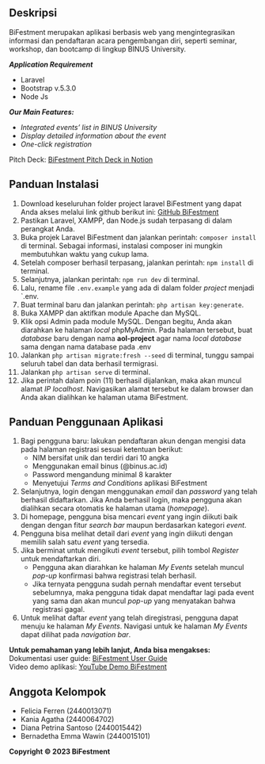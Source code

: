 ## Deskripsi
BiFestment merupakan aplikasi berbasis web yang mengintegrasikan informasi dan pendaftaran acara pengembangan diri, seperti seminar, workshop, dan bootcamp di lingkup BINUS University.

**_Application Requirement_**
- Laravel
- Bootstrap v.5.3.0
- Node Js

**_Our Main Features:_**
- _Integrated events’ list in BINUS University_
- _Display detailed information about the event_
- _One-click registration_

Pitch Deck: 
[BiFestment Pitch Deck in Notion](www.notion.so/Pitch-Deck-0ff1c7095d1b454395013c3b3baa815d)

## Panduan Instalasi
1. Download keseluruhan folder project laravel BiFestment yang dapat Anda akses melalui link github berikut ini:
[GitHub BiFestment](https://github.com/ferren11/BiFestment-project/tree/main)
2. Pastikan Laravel, XAMPP, dan Node.js sudah terpasang di dalam perangkat Anda.
3. Buka projek Laravel BiFestment dan jalankan perintah: `composer install` di terminal. Sebagai informasi, instalasi composer ini mungkin membutuhkan waktu yang cukup lama.
4. Setelah composer berhasil terpasang, jalankan perintah: `npm install` di terminal.
5. Selanjutnya, jalankan perintah: `npm run dev` di terminal.
6. Lalu, rename file `.env.example` yang ada di dalam folder _project_ menjadi `.env.
7. Buat terminal baru dan jalankan perintah: `php artisan key:generate`.
8. Buka XAMPP dan aktifkan module Apache dan MySQL.
9. Klik opsi Admin pada module MySQL. Dengan begitu, Anda akan diarahkan ke halaman _local_ phpMyAdmin. Pada halaman tersebut, buat _database_ baru dengan nama **aol-project** agar nama _local database_ sama dengan nama database pada .env
10. Jalankan `php artisan migrate:fresh --seed` di terminal, tunggu sampai seluruh tabel dan data berhasil termigrasi.
11. Jalankan `php artisan serve` di terminal. 
12. Jika perintah dalam poin (11) berhasil dijalankan, maka akan muncul alamat _IP localhost_. Navigasikan alamat tersebut ke dalam browser dan Anda akan dialihkan ke halaman utama BiFestment.

## Panduan Penggunaan Aplikasi
1. Bagi pengguna baru: lakukan pendaftaran akun dengan mengisi data pada halaman registrasi sesuai ketentuan berikut:
    - NIM bersifat unik dan terdiri dari 10 angka
    - Menggunakan email binus (@binus.ac.id)
    - Password mengandung minimal 8 karakter
    - Menyetujui _Terms and Conditions_ aplikasi BiFestment
2. Selanjutnya, login dengan menggunakan _email_ dan _password_ yang telah berhasil didaftarkan. Jika Anda berhasil login, maka pengguna akan dialihkan secara otomatis ke halaman utama (_homepage_).
3. Di homepage, pengguna bisa mencari _event_ yang ingin diikuti baik dengan dengan fitur _search bar_ maupun berdasarkan kategori _event_. 
4. Pengguna bisa melihat detail dari _event_ yang ingin diikuti dengan memilih salah satu _event_ yang tersedia. 
5. Jika berminat untuk mengikuti _event_ tersebut, pilih tombol _Register_ untuk mendaftarkan diri. 
    - Pengguna akan diarahkan ke halaman _My Events_ setelah muncul _pop-up_ konfirmasi bahwa registrasi telah berhasil. 
    - Jika ternyata pengguna sudah pernah mendaftar event tersebut sebelumnya, maka pengguna tidak dapat mendaftar lagi pada event yang sama dan akan muncul _pop-up_ yang menyatakan bahwa registrasi gagal. 
6. Untuk melihat daftar _event_ yang telah diregistrasi, pengguna dapat menuju ke halaman _My Events_. Navigasi untuk ke halaman _My Events_ dapat dilihat pada _navigation bar_. 

**Untuk pemahaman yang lebih lanjut, Anda bisa mengakses:** <br>
Dokumentasi user guide: [BiFestment User Guide]() <br>
Video demo aplikasi: [YouTube Demo BiFestment](https://www.youtube.com/watch?v=7NEz2ENHUwQ)

## Anggota Kelompok
- Felicia Ferren (2440013071)
- Kania Agatha (2440064702)
- Diana Petrina Santoso (2440015442)
- Bernadetha Emma Wawin (2440015101)

**Copyright &copy; 2023 BiFestment**

